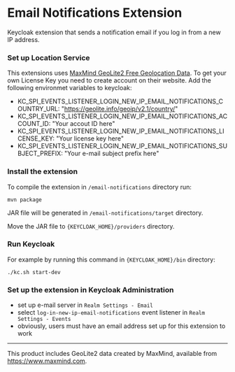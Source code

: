 # Email Notifications Extension

Keycloak extension that sends a notification email if you log in from a new IP address.

### Set up Location Service

This extensions uses [MaxMind GeoLite2 Free Geolocation Data](https://dev.maxmind.com/geoip/geolite2-free-geolocation-data?lang=en). To get your own License Key you need to create account on their website.
Add the following environmet variables to keycloak:
- KC_SPI_EVENTS_LISTENER_LOGIN_NEW_IP_EMAIL_NOTIFICATIONS_COUNTRY_URL: "https://geolite.info/geoip/v2.1/country/"
- KC_SPI_EVENTS_LISTENER_LOGIN_NEW_IP_EMAIL_NOTIFICATIONS_ACCOUNT_ID: "Your accout ID here"
- KC_SPI_EVENTS_LISTENER_LOGIN_NEW_IP_EMAIL_NOTIFICATIONS_LICENSE_KEY: "Your license key here"
- KC_SPI_EVENTS_LISTENER_LOGIN_NEW_IP_EMAIL_NOTIFICATIONS_SUBJECT_PREFIX: "Your e-mail subject prefix here"

### Install the extension

To compile the extension in `/email-notifications` directory run:
```
mvn package
```

JAR file will be generated in `/email-notifications/target` directory.

Move the JAR file to `{KEYCLOAK_HOME}/providers` directory.

### Run Keycloak
For example by running this command in `{KEYCLOAK_HOME}/bin` directory:
```
./kc.sh start-dev
```

### Set up the extension in Keycloak Administration
- set up e-mail server in `Realm Settings - Email`
- select `log-in-new-ip-email-notifications` event listener in `Realm Settings - Events`
- obviously, users must have an email address set up for this extension to work


___
This product includes GeoLite2 data created by MaxMind, available from <a href="https://www.maxmind.com">https://www.maxmind.com</a>.

